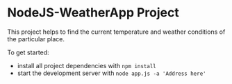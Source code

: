 # NodeJS-WeatherApp Project

This project helps to find the current temperature and weather conditions of the particular place.

To get started:
* install all project dependencies with `npm install`
* start the development server with `node app.js -a 'Address here'`
